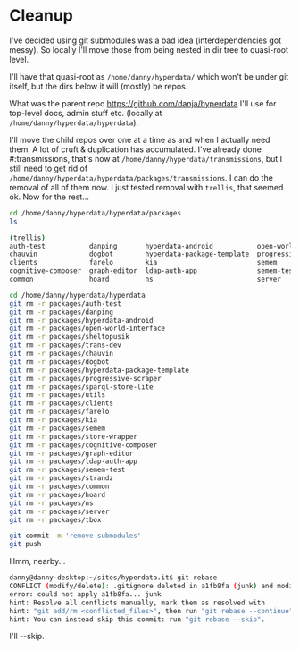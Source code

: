 # Cleanup

I've decided using git submodules was a bad idea (interdependencies got messy). So locally I'll move those from being nested in dir tree to quasi-root level.

I'll have that quasi-root as `/home/danny/hyperdata/` which won't be under git itself, but the dirs below it will (mostly) be repos.

What was the parent repo https://github.com/danja/hyperdata I'll use for top-level docs, admin stuff etc. (locally at `/home/danny/hyperdata/hyperdata`).

I'll move the child repos over one at a time as and when I actually need them. A lot of cruft & duplication has accumulated. I've already done #:transmissions, that's now at `/home/danny/hyperdata/transmissions`, but I still need to get rid of `/home/danny/hyperdata/hyperdata/packages/transmissions`. I can do the removal of all of them now.
I just tested removal with `trellis`, that seemed ok. Now for the rest...

```sh
cd /home/danny/hyperdata/hyperdata/packages
ls

(trellis)
auth-test           danping       hyperdata-android           open-world-interface  sheltopusik        trans-dev
chauvin             dogbot        hyperdata-package-template  progressive-scraper   sparql-store-lite  utils
clients             farelo        kia                         semem                 store-wrapper
cognitive-composer  graph-editor  ldap-auth-app               semem-test            strandz
common              hoard         ns                          server                tbox
```

```sh
cd /home/danny/hyperdata/hyperdata
git rm -r packages/auth-test           
git rm -r packages/danping       
git rm -r packages/hyperdata-android           
git rm -r packages/open-world-interface  
git rm -r packages/sheltopusik        
git rm -r packages/trans-dev
git rm -r packages/chauvin             
git rm -r packages/dogbot        
git rm -r packages/hyperdata-package-template  
git rm -r packages/progressive-scraper   
git rm -r packages/sparql-store-lite  
git rm -r packages/utils
git rm -r packages/clients             
git rm -r packages/farelo        
git rm -r packages/kia                         
git rm -r packages/semem                 
git rm -r packages/store-wrapper
git rm -r packages/cognitive-composer  
git rm -r packages/graph-editor  
git rm -r packages/ldap-auth-app               
git rm -r packages/semem-test            
git rm -r packages/strandz
git rm -r packages/common              
git rm -r packages/hoard         
git rm -r packages/ns                          
git rm -r packages/server                
git rm -r packages/tbox

git commit -m 'remove submodules'
git push
```

Hmm, nearby...

```sh
danny@danny-desktop:~/sites/hyperdata.it$ git rebase
CONFLICT (modify/delete): .gitignore deleted in a1fb8fa (junk) and modified in HEAD.  Version HEAD of .gitignore left in tree.
error: could not apply a1fb8fa... junk
hint: Resolve all conflicts manually, mark them as resolved with
hint: "git add/rm <conflicted_files>", then run "git rebase --continue".
hint: You can instead skip this commit: run "git rebase --skip".
```

I'll --skip.
